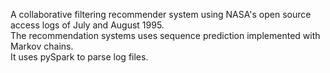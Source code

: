 A collaborative filtering recommender system using NASA's open source access logs of July and August 1995. <br /> 
The recommendation systems uses sequence prediction implemented with Markov chains. <br /> 
It uses pySpark to parse log files.

